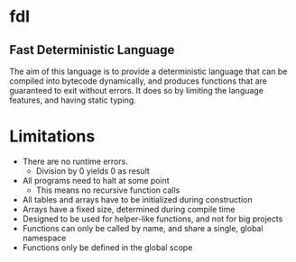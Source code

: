 # fdl
## Fast Deterministic Language

The aim of this language is to provide a deterministic language that can be compiled into bytecode dynamically, and
produces functions that are guaranteed to exit without errors. It does so by limiting the language features, and having
static typing.

# Limitations
 - There are no runtime errors.
   - Division by 0 yields 0 as result
 - All programs need to halt at some point
   - This means no recursive function calls
 - All tables and arrays have to be initialized during construction
 - Arrays have a fixed size, determined during compile time
 - Designed to be used for helper-like functions, and not for big projects
 - Functions can only be called by name, and share a single, global namespace
 - Functions only be defined in the global scope
